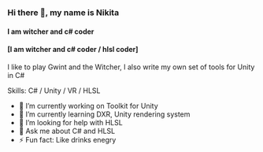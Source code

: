 ### Hi there 👋, my name is Nikita
#### I am witcher and c# coder
#### [I am witcher and c# coder / hlsl coder]
I like to play Gwint and the Witcher, I also write my own set of tools for Unity in C#

Skills: C# / Unity / VR / HLSL

- 🔭 I’m currently working on Toolkit for Unity 
- 🌱 I’m currently learning DXR, Unity rendering system
- 🤔 I’m looking for help with HLSL 
- 💬 Ask me about C# and HLSL
- ⚡ Fun fact: Like drinks enegry  
